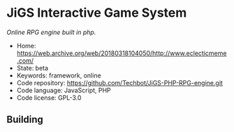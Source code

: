 # JiGS Interactive Game System

_Online RPG engine built in php._

- Home: https://web.archive.org/web/20180318104050/http://www.eclecticmeme.com/
- State: beta
- Keywords: framework, online
- Code repository: https://github.com/Techbot/JiGS-PHP-RPG-engine.git
- Code language: JavaScript, PHP
- Code license: GPL-3.0

## Building
